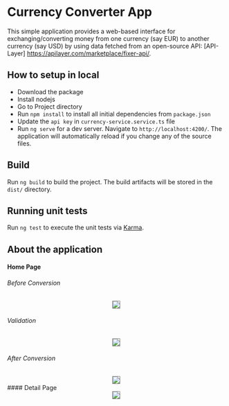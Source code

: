 # Currency Converter App

This simple application provides a web-based interface for exchanging/converting money from one currency (say EUR) to another currency (say USD) by  using data fetched from an open-source API: [API-Layer] https://apilayer.com/marketplace/fixer-api/.

## How to setup in local

+ Download the package
+ Install nodejs
+ Go to Project directory
+ Run `npm install` to install all initial dependencies from `package.json`
+ Update the `api key` in `currency-service.service.ts` file
+ Run `ng serve` for a dev server. Navigate to `http://localhost:4200/`. The application will automatically reload if you change any of the source files.


## Build

Run `ng build` to build the project. The build artifacts will be stored in the `dist/` directory.

## Running unit tests

Run `ng test` to execute the unit tests via [Karma](https://karma-runner.github.io).

## About the application

#### Home Page

###### Before Conversion
<div align="center"> 
<img style="border:1px solid gray"  src="1.png"/>
</div>

###### Validation
<div align="center"> 
<img style="border:1px solid gray"  src="2.png"/>
</div>

###### After Conversion
<div align="center"> 
<img style="border:1px solid gray"  src="3.png"/>
</div>
#### Detail  Page

<div align="center"> 
<img style="border:1px solid gray"  src="4.png"/>
</div>